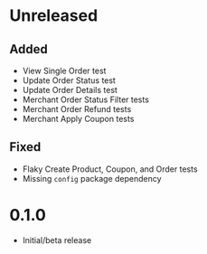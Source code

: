 # Unreleased

## Added

- View Single Order test
- Update Order Status test
- Update Order Details test
- Merchant Order Status Filter tests
- Merchant Order Refund tests
- Merchant Apply Coupon tests

## Fixed

- Flaky Create Product, Coupon, and Order tests
- Missing `config` package dependency

# 0.1.0

- Initial/beta release
